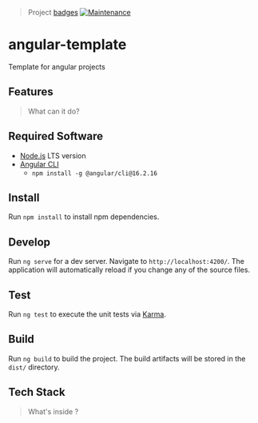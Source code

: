 > Project [badges](https://shields.io/)
> [![Maintenance](https://img.shields.io/maintenance/yes/2025.svg)]()

# angular-template
Template for angular projects

## Features

> What can it do?

## Required Software

- [Node.js](https://nodejs.org/en) LTS version
- [Angular CLI](https://v16.angular.io/cli)
    - `npm install -g @angular/cli@16.2.16`

## Install

Run `npm install` to install npm dependencies.

## Develop

Run `ng serve` for a dev server. Navigate to `http://localhost:4200/`. The application will automatically reload if you change any of the source files.

## Test

Run `ng test` to execute the unit tests via [Karma](https://karma-runner.github.io).

## Build

Run `ng build` to build the project. The build artifacts will be stored in the `dist/` directory.

## Tech Stack

> What's inside ?
